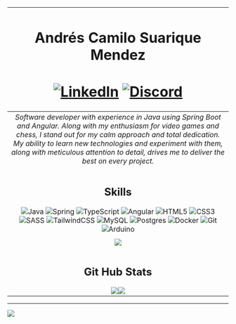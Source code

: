 |<h1>Andrés Camilo Suarique Mendez<h1>[![LinkedIn](https://img.shields.io/badge/LinkedIn-%230077B5.svg?style=for-the-badge&logo=linkedin&logoColor=white)](https://linkedin.com/in/andresuarique) [![Discord](https://img.shields.io/badge/Discord-7289DA?style=for-the-badge&logo=discord&logoColor=white)](https://discordapp.com/users/asuarique)|
|:---:|
|_Software developer with experience in Java using Spring Boot and Angular. Along with my enthusiasm for video games and chess, I stand out for my calm approach and total dedication. My ability to learn new technologies and experiment with them, along with meticulous attention to detail, drives me to deliver the best on every project._|
||
|<h2>Skills</h2>![Java](https://img.shields.io/badge/java-%23ED8B00.svg?style=for-the-badge&logo=openjdk&logoColor=white) ![Spring](https://img.shields.io/badge/spring-%236DB33F.svg?style=for-the-badge&logo=spring&logoColor=white) ![TypeScript](https://img.shields.io/badge/typescript-%23007ACC.svg?style=for-the-badge&logo=typescript&logoColor=white) ![Angular](https://img.shields.io/badge/angular-%23DD0031.svg?style=for-the-badge&logo=angular&logoColor=white) ![HTML5](https://img.shields.io/badge/html5-%23E34F26.svg?style=for-the-badge&logo=html5&logoColor=white) ![CSS3](https://img.shields.io/badge/css3-%231572B6.svg?style=for-the-badge&logo=css3&logoColor=white) ![SASS](https://img.shields.io/badge/Sass-CC6699?style=for-the-badge&logo=sass&logoColor=white) ![TailwindCSS](https://img.shields.io/badge/tailwindcss-%2338B2AC.svg?style=for-the-badge&logo=tailwind-css&logoColor=white) ![MySQL](https://img.shields.io/badge/mysql-%2300000f.svg?style=for-the-badge&logo=mysql&logoColor=white) ![Postgres](https://img.shields.io/badge/postgres-%23316192.svg?style=for-the-badge&logo=postgresql&logoColor=white) ![Docker](https://img.shields.io/badge/docker-%232496ED.svg?style=for-the-badge&logo=docker&logoColor=white) ![Git](https://img.shields.io/badge/git-%23F05032.svg?style=for-the-badge&logo=git&logoColor=white) ![Arduino](https://img.shields.io/badge/-Arduino-00979D?style=for-the-badge&logo=Arduino&logoColor=white)|
||
![](https://github-readme-stats.vercel.app/api/top-langs/?username=andresuarique&theme=radical&hide_border=false&include_all_commits=true&count_private=true&layout=donut)|
||
|<h2>Git Hub Stats</h2>![](https://github-readme-stats.vercel.app/api?username=andresuarique&theme=radical&hide_border=false&include_all_commits=true&count_private=true)![](https://github-readme-streak-stats.herokuapp.com/?user=andresuarique&theme=radical&hide_border=false)|


----

![](https://komarev.com/ghpvc/?username=andresuarique&label=Profile%20views&color=6508A0&style=for-the-badge)
